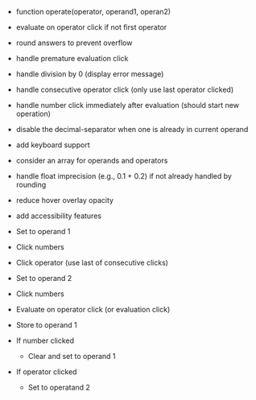 - function operate(operator, operand1, operan2)
- evaluate on operator click if not first operator
- round answers to prevent overflow
- handle premature evaluation click
- handle division by 0 (display error message)
- handle consecutive operator click (only use last operator clicked)
- handle number click immediately after evaluation (should start new operation)
- disable the decimal-separator when one is already in current operand
- add keyboard support

- consider an array for operands and operators
- handle float imprecision (e.g., 0.1 + 0.2) if not already handled by rounding
- reduce hover overlay opacity
- add accessibility features

- Set to operand 1
- Click numbers
- Click operator (use last of consecutive clicks)
- Set to operand 2
- Click numbers
- Evaluate on operator click (or evaluation click)
- Store to operand 1
- If number clicked
    - Clear and set to operand 1
- If operator clicked
    - Set to operatand 2
